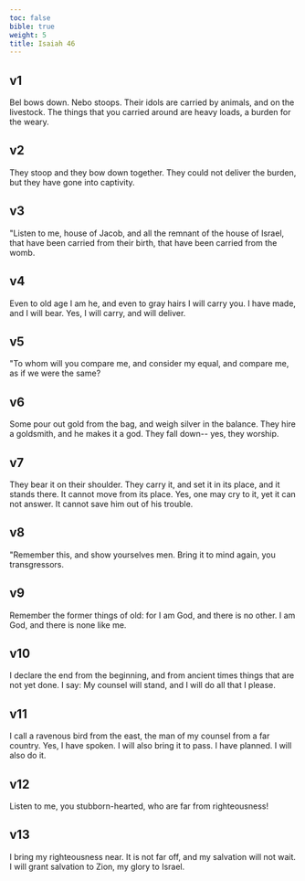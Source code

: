 ```yaml
---
toc: false
bible: true
weight: 5
title: Isaiah 46
---
```




## v1 
Bel bows down. Nebo stoops. Their idols are carried by animals, and on the livestock. The things that you carried around are heavy loads, a burden for the weary. 

## v2 
They stoop and they bow down together. They could not deliver the burden, but they have gone into captivity. 

## v3 
"Listen to me, house of Jacob, and all the remnant of the house of Israel, that have been carried from their birth, that have been carried from the womb. 

## v4 
Even to old age I am he, and even to gray hairs I will carry you. I have made, and I will bear. Yes, I will carry, and will deliver. 

## v5 
"To whom will you compare me, and consider my equal, and compare me, as if we were the same? 

## v6 
Some pour out gold from the bag, and weigh silver in the balance. They hire a goldsmith, and he makes it a god. They fall down-- yes, they worship. 

## v7 
They bear it on their shoulder. They carry it, and set it in its place, and it stands there. It cannot move from its place. Yes, one may cry to it, yet it can not answer. It cannot save him out of his trouble. 

## v8 
"Remember this, and show yourselves men. Bring it to mind again, you transgressors. 

## v9 
Remember the former things of old: for I am God, and there is no other. I am God, and there is none like me. 

## v10 
I declare the end from the beginning, and from ancient times things that are not yet done. I say: My counsel will stand, and I will do all that I please. 

## v11 
I call a ravenous bird from the east, the man of my counsel from a far country. Yes, I have spoken. I will also bring it to pass. I have planned. I will also do it. 

## v12 
Listen to me, you stubborn-hearted, who are far from righteousness! 

## v13 
I bring my righteousness near. It is not far off, and my salvation will not wait. I will grant salvation to Zion, my glory to Israel.
